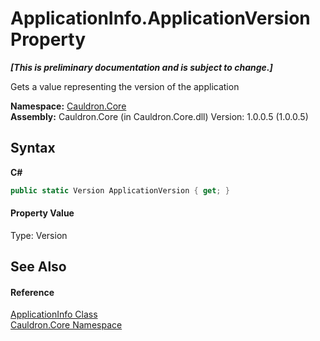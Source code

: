 # ApplicationInfo.ApplicationVersion Property 
 _**\[This is preliminary documentation and is subject to change.\]**_

Gets a value representing the version of the application

**Namespace:**&nbsp;<a href="N_Cauldron_Core">Cauldron.Core</a><br />**Assembly:**&nbsp;Cauldron.Core (in Cauldron.Core.dll) Version: 1.0.0.5 (1.0.0.5)

## Syntax

**C#**<br />
``` C#
public static Version ApplicationVersion { get; }
```


#### Property Value
Type: Version

## See Also


#### Reference
<a href="T_Cauldron_Core_ApplicationInfo">ApplicationInfo Class</a><br /><a href="N_Cauldron_Core">Cauldron.Core Namespace</a><br />